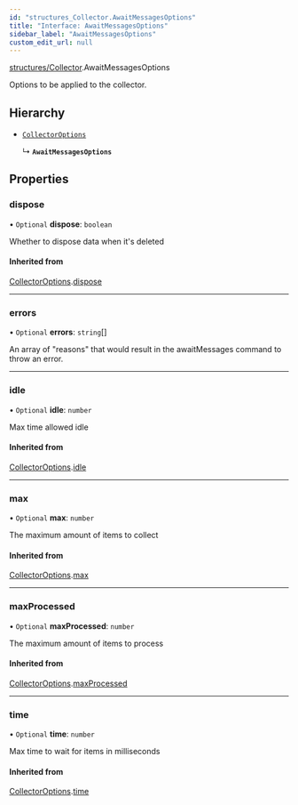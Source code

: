```yaml
---
id: "structures_Collector.AwaitMessagesOptions"
title: "Interface: AwaitMessagesOptions"
sidebar_label: "AwaitMessagesOptions"
custom_edit_url: null
---
```


[structures/Collector](/api/modules/structures_Collector.md).AwaitMessagesOptions

Options to be applied to the collector.

## Hierarchy

- [`CollectorOptions`](/api/interfaces/structures_Collector.CollectorOptions.md)

  ↳ **`AwaitMessagesOptions`**

## Properties

### dispose

• `Optional` **dispose**: `boolean`

Whether to dispose data when it's deleted

#### Inherited from

[CollectorOptions](/api/interfaces/structures_Collector.CollectorOptions.md).[dispose](/api/interfaces/structures_Collector.CollectorOptions.md#dispose)

___

### errors

• `Optional` **errors**: `string`[]

An array of "reasons" that would result in the awaitMessages command to throw an error.

___

### idle

• `Optional` **idle**: `number`

Max time allowed idle

#### Inherited from

[CollectorOptions](/api/interfaces/structures_Collector.CollectorOptions.md).[idle](/api/interfaces/structures_Collector.CollectorOptions.md#idle)

___

### max

• `Optional` **max**: `number`

The maximum amount of items to collect

#### Inherited from

[CollectorOptions](/api/interfaces/structures_Collector.CollectorOptions.md).[max](/api/interfaces/structures_Collector.CollectorOptions.md#max)

___

### maxProcessed

• `Optional` **maxProcessed**: `number`

The maximum amount of items to process

#### Inherited from

[CollectorOptions](/api/interfaces/structures_Collector.CollectorOptions.md).[maxProcessed](/api/interfaces/structures_Collector.CollectorOptions.md#maxprocessed)

___

### time

• `Optional` **time**: `number`

Max time to wait for items in milliseconds

#### Inherited from

[CollectorOptions](/api/interfaces/structures_Collector.CollectorOptions.md).[time](/api/interfaces/structures_Collector.CollectorOptions.md#time)
